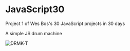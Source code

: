 
# JavaScript30
Project 1 of Wes Bos's 30 JavaScript projects in 30 days

A simple JS drum machine


<img src="https://i.ibb.co/DYWxLys/DRMK-T.png" alt="DRMK-T">
